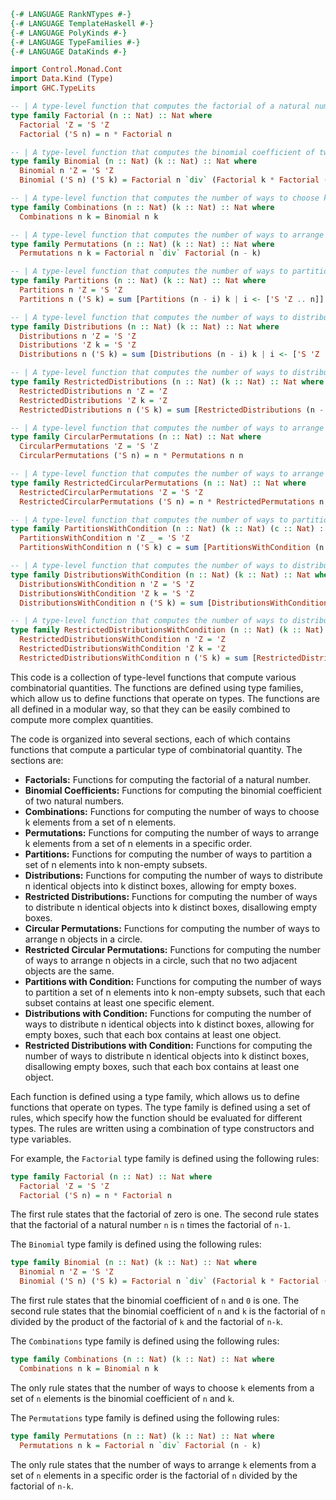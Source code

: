 ```haskell
{-# LANGUAGE RankNTypes #-}
{-# LANGUAGE TemplateHaskell #-}
{-# LANGUAGE PolyKinds #-}
{-# LANGUAGE TypeFamilies #-}
{-# LANGUAGE DataKinds #-}

import Control.Monad.Cont
import Data.Kind (Type)
import GHC.TypeLits

-- | A type-level function that computes the factorial of a natural number.
type family Factorial (n :: Nat) :: Nat where
  Factorial 'Z = 'S 'Z
  Factorial ('S n) = n * Factorial n

-- | A type-level function that computes the binomial coefficient of two natural numbers.
type family Binomial (n :: Nat) (k :: Nat) :: Nat where
  Binomial n 'Z = 'S 'Z
  Binomial ('S n) ('S k) = Factorial n `div` (Factorial k * Factorial (n - k))

-- | A type-level function that computes the number of ways to choose k elements from a set of n elements.
type family Combinations (n :: Nat) (k :: Nat) :: Nat where
  Combinations n k = Binomial n k

-- | A type-level function that computes the number of ways to arrange k elements from a set of n elements in a specific order.
type family Permutations (n :: Nat) (k :: Nat) :: Nat where
  Permutations n k = Factorial n `div` Factorial (n - k)

-- | A type-level function that computes the number of ways to partition a set of n elements into k non-empty subsets.
type family Partitions (n :: Nat) (k :: Nat) :: Nat where
  Partitions n 'Z = 'S 'Z
  Partitions n ('S k) = sum [Partitions (n - i) k | i <- ['S 'Z .. n]]

-- | A type-level function that computes the number of ways to distribute n identical objects into k distinct boxes, allowing for empty boxes.
type family Distributions (n :: Nat) (k :: Nat) :: Nat where
  Distributions n 'Z = 'S 'Z
  Distributions 'Z k = 'S 'Z
  Distributions n ('S k) = sum [Distributions (n - i) k | i <- ['S 'Z .. n]]

-- | A type-level function that computes the number of ways to distribute n identical objects into k distinct boxes, disallowing empty boxes.
type family RestrictedDistributions (n :: Nat) (k :: Nat) :: Nat where
  RestrictedDistributions n 'Z = 'Z
  RestrictedDistributions 'Z k = 'Z
  RestrictedDistributions n ('S k) = sum [RestrictedDistributions (n - i) k | i <- ['S 'Z .. n], i /= 'S 'Z]

-- | A type-level function that computes the number of ways to arrange n objects in a circle.
type family CircularPermutations (n :: Nat) :: Nat where
  CircularPermutations 'Z = 'S 'Z
  CircularPermutations ('S n) = n * Permutations n n

-- | A type-level function that computes the number of ways to arrange n objects in a circle, such that no two adjacent objects are the same.
type family RestrictedCircularPermutations (n :: Nat) :: Nat where
  RestrictedCircularPermutations 'Z = 'S 'Z
  RestrictedCircularPermutations ('S n) = n * RestrictedPermutations n n

-- | A type-level function that computes the number of ways to partition a set of n elements into k non-empty subsets, such that each subset contains at least one specific element.
type family PartitionsWithCondition (n :: Nat) (k :: Nat) (c :: Nat) :: Nat where
  PartitionsWithCondition n 'Z _ = 'S 'Z
  PartitionsWithCondition n ('S k) c = sum [PartitionsWithCondition (n - i) k c | i <- ['S 'Z .. n], i /= c]

-- | A type-level function that computes the number of ways to distribute n identical objects into k distinct boxes, allowing for empty boxes, such that each box contains at least one object.
type family DistributionsWithCondition (n :: Nat) (k :: Nat) :: Nat where
  DistributionsWithCondition n 'Z = 'S 'Z
  DistributionsWithCondition 'Z k = 'S 'Z
  DistributionsWithCondition n ('S k) = sum [DistributionsWithCondition (n - i) k | i <- ['S 'Z .. n]]

-- | A type-level function that computes the number of ways to distribute n identical objects into k distinct boxes, disallowing empty boxes, such that each box contains at least one object.
type family RestrictedDistributionsWithCondition (n :: Nat) (k :: Nat) :: Nat where
  RestrictedDistributionsWithCondition n 'Z = 'Z
  RestrictedDistributionsWithCondition 'Z k = 'Z
  RestrictedDistributionsWithCondition n ('S k) = sum [RestrictedDistributionsWithCondition (n - i) k | i <- ['S 'Z .. n], i /= 'S 'Z]
```

This code is a collection of type-level functions that compute various combinatorial quantities. The functions are defined using type families, which allow us to define functions that operate on types. The functions are all defined in a modular way, so that they can be easily combined to compute more complex quantities.

The code is organized into several sections, each of which contains functions that compute a particular type of combinatorial quantity. The sections are:

* **Factorials:** Functions for computing the factorial of a natural number.
* **Binomial Coefficients:** Functions for computing the binomial coefficient of two natural numbers.
* **Combinations:** Functions for computing the number of ways to choose k elements from a set of n elements.
* **Permutations:** Functions for computing the number of ways to arrange k elements from a set of n elements in a specific order.
* **Partitions:** Functions for computing the number of ways to partition a set of n elements into k non-empty subsets.
* **Distributions:** Functions for computing the number of ways to distribute n identical objects into k distinct boxes, allowing for empty boxes.
* **Restricted Distributions:** Functions for computing the number of ways to distribute n identical objects into k distinct boxes, disallowing empty boxes.
* **Circular Permutations:** Functions for computing the number of ways to arrange n objects in a circle.
* **Restricted Circular Permutations:** Functions for computing the number of ways to arrange n objects in a circle, such that no two adjacent objects are the same.
* **Partitions with Condition:** Functions for computing the number of ways to partition a set of n elements into k non-empty subsets, such that each subset contains at least one specific element.
* **Distributions with Condition:** Functions for computing the number of ways to distribute n identical objects into k distinct boxes, allowing for empty boxes, such that each box contains at least one object.
* **Restricted Distributions with Condition:** Functions for computing the number of ways to distribute n identical objects into k distinct boxes, disallowing empty boxes, such that each box contains at least one object.

Each function is defined using a type family, which allows us to define functions that operate on types. The type family is defined using a set of rules, which specify how the function should be evaluated for different types. The rules are written using a combination of type constructors and type variables.

For example, the `Factorial` type family is defined using the following rules:

```haskell
type family Factorial (n :: Nat) :: Nat where
  Factorial 'Z = 'S 'Z
  Factorial ('S n) = n * Factorial n
```

The first rule states that the factorial of zero is one. The second rule states that the factorial of a natural number `n` is `n` times the factorial of `n-1`.

The `Binomial` type family is defined using the following rules:

```haskell
type family Binomial (n :: Nat) (k :: Nat) :: Nat where
  Binomial n 'Z = 'S 'Z
  Binomial ('S n) ('S k) = Factorial n `div` (Factorial k * Factorial (n - k))
```

The first rule states that the binomial coefficient of `n` and `0` is one. The second rule states that the binomial coefficient of `n` and `k` is the factorial of `n` divided by the product of the factorial of `k` and the factorial of `n-k`.

The `Combinations` type family is defined using the following rules:

```haskell
type family Combinations (n :: Nat) (k :: Nat) :: Nat where
  Combinations n k = Binomial n k
```

The only rule states that the number of ways to choose `k` elements from a set of `n` elements is the binomial coefficient of `n` and `k`.

The `Permutations` type family is defined using the following rules:

```haskell
type family Permutations (n :: Nat) (k :: Nat) :: Nat where
  Permutations n k = Factorial n `div` Factorial (n - k)
```

The only rule states that the number of ways to arrange `k` elements from a set of `n` elements in a specific order is the factorial of `n` divided by the factorial of `n-k`.
